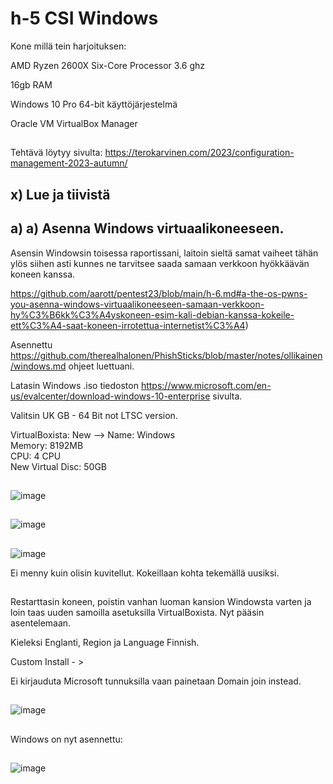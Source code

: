 # h-5 CSI Windows

Kone millä tein harjoituksen:

AMD Ryzen 2600X Six-Core Processor 3.6 ghz  

16gb RAM  

Windows 10 Pro 64-bit käyttöjärjestelmä  

Oracle VM VirtualBox Manager  

##

Tehtävä löytyy sivulta: https://terokarvinen.com/2023/configuration-management-2023-autumn/

## x)  Lue ja tiivistä  

## a) a) Asenna Windows virtuaalikoneeseen.  

Asensin Windowsin toisessa raportissani, laitoin sieltä samat vaiheet tähän ylös siihen asti kunnes ne tarvitsee saada samaan verkkoon hyökkäävän koneen kanssa. 

https://github.com/aarott/pentest23/blob/main/h-6.md#a-the-os-pwns-you-asenna-windows-virtuaalikoneeseen-samaan-verkkoon-hy%C3%B6kk%C3%A4yskoneen-esim-kali-debian-kanssa-kokeile-ett%C3%A4-saat-koneen-irrotettua-internetist%C3%A4)

Asennettu https://github.com/therealhalonen/PhishSticks/blob/master/notes/ollikainen/windows.md ohjeet luettuani.  

Latasin Windows .iso tiedoston https://www.microsoft.com/en-us/evalcenter/download-windows-10-enterprise sivulta.  

Valitsin UK GB - 64 Bit not LTSC version.    

VirtualBoxista: New -->
Name: Windows  
Memory: 8192MB  
CPU: 4 CPU  
New Virtual Disc: 50GB   

##  

![image](https://github.com/aarott/pentest23/assets/78908566/97510de6-098b-4dc6-a23b-3a0e530072a6)  

##  

![image](https://github.com/aarott/pentest23/assets/78908566/5a82bc0c-810c-43c0-826b-f2a2894d5185)  

##  

![image](https://github.com/aarott/pentest23/assets/78908566/a647d35e-9172-4665-b05d-d00021268822)  

Ei menny kuin olisin kuvitellut. Kokeillaan kohta tekemällä uusiksi.  

##  

Restarttasin koneen, poistin vanhan luoman kansion Windowsta varten ja loin taas uuden samoilla asetuksilla VirtualBoxista. Nyt pääsin asentelemaan.  

Kieleksi Englanti, Region ja Language Finnish.  

Custom Install - >   

Ei kirjauduta Microsoft tunnuksilla vaan painetaan Domain join instead.  

##  

![image](https://github.com/aarott/pentest23/assets/78908566/ab4cc195-f736-47b1-b9f2-1915f21b0db5)  

##  

Windows on nyt asennettu: 

##

![image](https://github.com/aarott/pentest23/assets/78908566/5f4135b5-9031-4f23-a58d-34196af5325e)  

